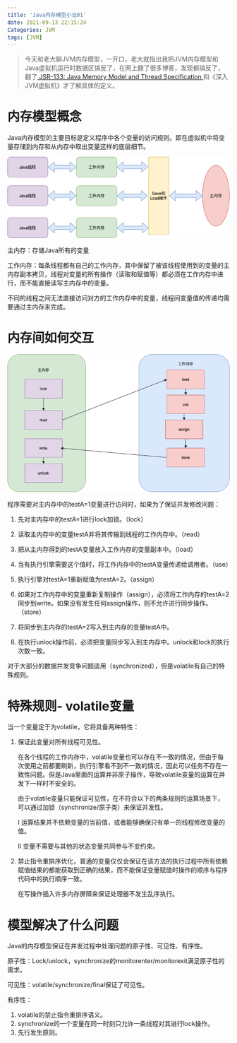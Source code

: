 ```yaml
---
title: 'Java内存模型小记01'
date: 2021-09-13 22:15:24
Categories: JVM
tags: [JVM]
---
```


> 今天和老大聊JVM内存模型，一开口，老大就指出我把JVM内存模型和Java虚拟机运行时数据区搞反了，在网上翻了很多博客，发现都搞反了，翻了[ JSR-133: Java Memory Model and Thread Specification ](http://www.cs.umd.edu/~pugh/java/memoryModel/jsr133.pdf)和《深入JVM虚拟机》才了解具体的定义。<!-- more -->

# 内存模型概念



Java内存模型的主要目标是定义程序中各个变量的访问规则。即在虚拟机中将变量存储到内存和从内存中取出变量这样的底层细节。

![交互关系](20210913/memoryModel.png)

主内存：存储Java所有的变量

工作内存：每条线程都有自己的工作内存，其中保留了被该线程使用到的变量的主内存副本拷贝，线程对变量的所有操作（读取和赋值等）都必须在工作内存中进行，而不能直接读写主内存中的变量。 

不同的线程之间无法直接访问对方的工作内存中的变量，线程间变量值的传递均需要通过主内存来完成。

# 内存间如何交互



![内存交互](20210913/memory02.png)

程序需要对主内存中的testA=1变量进行访问时，如果为了保证并发修改问题：

1. 先对主内存中的testA=1进行lock加锁。（lock）

2. 读取主内存中的变量testA并将其传输到线程的工作内存中。（read）

3. 把从主内存得到的testA变量放入工作内存的变量副本中。（load）

4. 当有执行引擎需要这个值时，将工作内存中的testA变量传递给调用者。（use）

5. 执行引擎对testA=1重新赋值为testA=2。（assign）
6. 如果对工作内存中的变量重新复制操作（assign），必须将工作内存的testA=2同步到write。如果没有发生任何assign操作，则不允许进行同步操作。（store）
7. 将同步到主内存的testA=2写入到主内存的变量testA中。
8. 在执行unlock操作前，必须把变量同步写入到主内存中。unlock和lock的执行次数一致。

对于大部分的数据并发竞争问题适用（synchronized），但是volatile有自己的特殊规则。

# 特殊规则- volatile变量



当一个变量定于为volatile，它将具备两种特性：

1. 保证此变量对所有线程可见性。

   在各个线程的工作内存中，volatile变量也可以存在不一致的情况，但由于每次使用之前都要刷新，执行引擎看不到不一致的情况，因此可以任务不存在一致性问题。但是Java里面的运算并非原子操作，导致volatile变量的运算在并发下一样时不安全的。

   由于volatile变量只能保证可见性，在不符合以下的两条规则的运算场景下，可以通过加锁（synchronize/原子类）来保证并发性。

   I	运算结果并不依赖变量的当前值，或者能够确保只有单一的线程修改变量的值。

   II   变量不需要与其他的状态变量共同参与不变约束。

2. 禁止指令重排序优化，普通的变量仅仅会保证在该方法的执行过程中所有依赖赋值结果的都能获取到正确的结果，而不能保证变量赋值时操作的顺序与程序代码中的执行顺序一致。

   在写操作插入许多内存屏障来保证处理器不发生乱序执行。

   

# 模型解决了什么问题



Java的内存模型保证在并发过程中处理问题的原子性、可见性、有序性。

原子性：Lock/unlock，synchronize的monitorenter/monitorexit满足原子性的需求。

可见性：volatile/synchronize/final保证了可见性。

有序性：

1. volatile的禁止指令重排序语义。
2. synchronize的一个变量在同一时刻只允许一条线程对其进行lock操作。
3. 先行发生原则。






